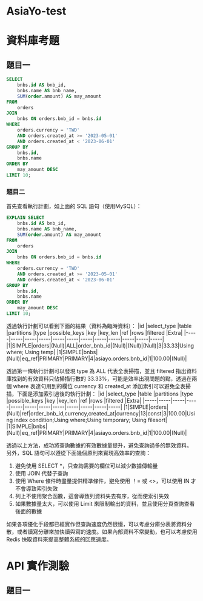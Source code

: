 # AsiaYo-test

資料庫考題
===
## 題目一

```sql =
SELECT 
    bnbs.id AS bnb_id,
    bnbs.name AS bnb_name,
    SUM(order.amount) AS may_amount
FROM
    orders
JOIN
    bnbs ON orders.bnb_id = bnbs.id
WHERE
    orders.currency = 'TWD'
    AND orders.created_at >= '2023-05-01'
    AND orders.created_at < '2023-06-01'
GROUP BY
    bnbs.id,
    bnbs.name
ORDER BY
    may_amount DESC
LIMIT 10;
```

### 題目二
首先查看執行計劃，如上面的 SQL 語句（使用MySQL）：
```sql = 
EXPLAIN SELECT 
    bnbs.id AS bnb_id,
    bnbs.name AS bnb_name,
    SUM(order.amount) AS may_amount
FROM
    orders
JOIN
    bnbs ON orders.bnb_id = bnbs.id
WHERE
    orders.currency = 'TWD'
    AND orders.created_at >= '2023-05-01'
    AND orders.created_at < '2023-06-01'
GROUP BY
    bnbs.id,
    bnbs.name
ORDER BY
    may_amount DESC
LIMIT 10;
```
透過執行計劃可以看到下面的結果（資料為臨時資料）：
|id |select_type |table |partitions |type |possible_keys |key |key_len |ref |rows |filtered |Extra|
|-----|-----|-----|-----|-----|-----|-----|-----|-----|-----|-----|-----|
|1|SIMPLE|orders|(Null)|ALL|order_bnb_id|(Null)|(Null)|(Null)|3|33.33|Using where; Using temp|
|1|SIMPLE|bnbs|(Null)|eq_ref|PRIMARY|PRIMARY|4|asiayo.orders.bnb_id|1|100.00|(Null)|

透過第一條執行計劃可以發現 type 為 ALL 代表全表掃描，並且 filtered 指出資料庫找到的有效資料只佔掃描行數的 33.33%，可能是效率出現問題的點，透過在兩個 where 表達句用到的欄位 currency 和 created_at 添加索引可以避免全表掃描，下面是添加索引過後的執行計劃：
|id |select_type |table |partitions |type |possible_keys |key |key_len |ref |rows |filtered |Extra|
|-----|-----|-----|-----|-----|-----|-----|-----|-----|-----|-----|-----|
|1|SIMPLE|orders|(Null)|ref|order_bnb_id,currency,created_at|currency|13|const|3|100.00|Using index condition;Using where;Using temporary; Using filesort|
|1|SIMPLE|bnbs|(Null)|eq_ref|PRIMARY|PRIMARY|4|asiayo.orders.bnb_id|1|100.00|(Null)|

透過以上方法，成功將查詢數據的有效數據量提升，避免查詢過多的無效資料。
另外，SQL 語句可以遵從下面幾個原則來實現高效率的查詢：
1. 避免使用 SELECT *，只查詢需要的欄位可以減少數據傳輸量
2. 使用 JOIN 代替子查詢
3. 使用 Where 條件時盡量提供精準條件，避免使用 ！= 或 <>，可以使用 IN 才不會導致索引失效
4. 列上不使用聚合函數，這會導致列資料失去有序，從而使索引失效
5. 如果數據量太大，可以使用 Limit 來限制輸出的資料，並且使用分頁查詢查看後面的數據

如果各項優化手段都已經實作但查詢速度仍然很慢，可以考慮分庫分表將資料分散，或者讀寫分離來加快讀與寫的速度。如果內部資料不常變動，也可以考慮使用 Redis 快取資料來提高整體系統的回應速度。

API 實作測驗
===
## 題目一